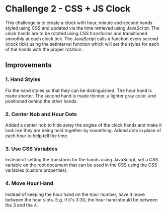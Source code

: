 # Challenge 2 - CSS + JS Clock

This challenge is to create a clock with hour, minute and second hands styled using CSS and updated via the time retrieved using JavaScript. The clock hands are to be rotated using CSS transforms and transitioned smoothly at each clock tick. The JavaScript calls a function every second (clock tick) using the setInterval function which will set the styles for each of the hands with the proper rotation.

## Improvements

### 1. Hand Styles
Fix the hand styles so that they can be distinguished. The hour hand is made shorter. The second hand is made thinner, a lighter gray color, and positioned behind the other hands.

### 2. Center Nob and Hour Dots
Added a center nob to hide away the angles of the clock hands and make it look like they are being held together by something. Added dots in place of each hour to help tell the time.

### 3. Use CSS Variables
Instead of setting the transform for the hands using JavaScript, set a CSS variable on the root document that can be used in the CSS using the CSS variables (custom properties).

### 4. Move Hour Hand
Instead of keeping the hour hand on the hour number, have it move between the hour slots. E.g. if it's 3:30, the hour hand should be between the 3 and the 4.
